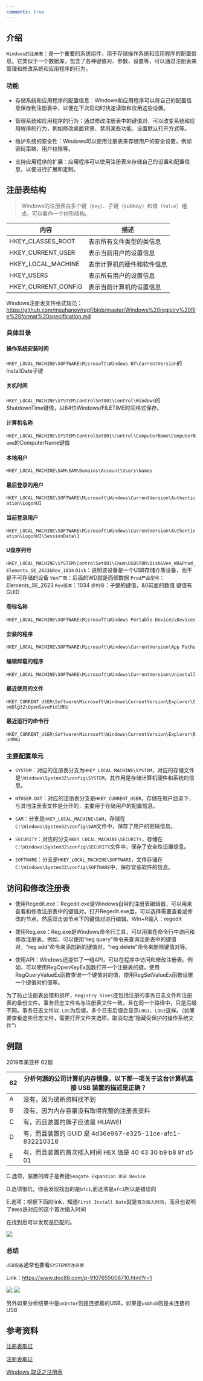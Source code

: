 ```yaml
---
comments: true
---
```


## 介绍

 `Windows的注册表`：是一个重要的系统组件，用于存储操作系统和应用程序的配置信息。它类似于一个数据库，包含了各种键值对、参数、设置等，可以通过注册表来管理和修改系统和应用程序的行为。
### 功能
- 存储系统和应用程序的配置信息：Windows和应用程序可以将自己的配置信息保存到注册表中，以便在下次启动时快速读取和应用这些设置。

- 管理系统和应用程序的行为：通过修改注册表中的键值对，可以改变系统和应用程序的行为，例如修改桌面背景、禁用某些功能、设置默认打开方式等。

- 维护系统的安全性：Windows可以使用注册表来存储用户的安全设置，例如密码策略、用户权限等。

- 支持应用程序的扩展：应用程序可以使用注册表来存储自己的设置和配置信息，以便进行扩展和定制。

## 注册表结构

> Windows的注册表由多个键（`Key`）、子键（subkey）和值（`Value`）组成，可以看作一个树形结构。

| 内容                | 描述                       |
| ------------------- | -------------------------- |
| HKEY_CLASSES_ROOT   | 表示所有文件类型的类信息   |
| HKEY_CURRENT_USER   | 表示当前用户的设置信息     |
| HKEY_LOCAL_MACHINE  | 表示计算机的硬件和软件信息 |
| HKEY_USERS          | 表示所有用户的设置信息     |
| HKEY_CURRENT_CONFIG | 表示当前计算机的设置信息   |

Windows注册表文件格式规范：https://github.com/msuhanov/regf/blob/master/Windows%20registry%20file%20format%20specification.md

### 具体目录

#### 操作系统安装时间

`HKEY_LOCAL_MACHINE\SOFTWARE\Microsoft\Windows NT\CurrentVersion`的InstallDate子键

#### 关机时间

`HKEY_LOCAL_MACHINE\SYSTEM\ControlSet001\Control\Windows`的ShutdownTime键值，以64位Windows/FILETIME时间格式保存。

#### 计算机名称

`HKEY_LOCAL_MACHINE\SYSTEM\ControlSet001\Control\ComputerName\ComputerName`的ComputerName键值

#### 本地用户

`HKEY_LOCAL_MACHINE\SAM\SAM\Domains\Account\Users\Names`

#### 最后登录的用户

`HKEY_LOCAL_MACHINE\SOFTWARE\Microsoft\Windows\CurrentVersion\Authentication\LogonUI`

#### 当前登录用户

`HKEY_LOCAL_MACHINE\SOFTWARE\Microsoft\Windows\CurrentVersion\Authentication\LogonUI\SessionData\1`

#### U盘序列号

`HKEY_LOCAL_MACHINE\SYSTEM\ControlSet001\Enum\USBSTOR\Disk&Ven_WD&Prod_Elements_SE_2623&Rev_1034`
`Disk`：说明该设备是一个USB存储介质设备，而不是不可存储的设备
`Ven厂商`：后面的WD就是西部数据
`Prod产品型号`：Elements_SE_2623
`Rev版本`：1034
`序列号`：子健的键值，&0前面的数值
键值有GUID

#### 卷标名称

`HKEY_LOCAL_MACHINE\SOFTWARE\Microsoft\Windows Portable Devices\Devices`

#### 安装的程序

`HKEY_LOCAL_MACHINE\SOFTWARE\Microsoft\Windows\CurrentVersion\App Paths`

#### 编辑卸载的程序

`HKEY_LOCAL_MACHINE\SOFTWARE\Microsoft\Windows\CurrentVersion\Uninstall`

#### 最近使用的文件

`HKEY_CURRENT_USER\Software\Microsoft\Windows\CurrentVersion\Explorer\ComDlg32\OpenSavePidlMRU`

#### 最近运行的命令行

`HKEY_CURRENT_USER\Software\Microsoft\Windows\CurrentVersion\Explorer\RunMRU`

### 主要配置单元

- `SYSTEM`：对应的注册表分支为`HKEY_LOCAL_MACHINE\SYSTEM`，对应的存储文件是`\Windows\System32\config\SYSTEM`，其作用是存储计算机硬件和系统的信息。

- `NTUSER.DAT`：对应的注册表分支是`HKEY_CURRENT_USER`，存储在用户目录下，与其他注册表文件是分开的，主要用于存储用户的配置信息。

- `SAM`：分支是`HKEY_LOCAL_MACHINE\SAM`，存储在`C:\Windows\System32\config\SAM`文件中，保存了用户的密码信息。

- `SECURITY`：对应的分支`HKEY_LOCAL_MACHINE\SECURITY`，存储在`C:\Windows\System32\config\SECURITY`文件中，保存了安全性设置信息。

- `SOFTWARE`：分支是`HKEY_LOCAL_MACHINE\SOFTWARE`，文件存储在`C:\Windows\System32\config\SOFTWARE`中，保存安装软件的信息。
## 访问和修改注册表

- 使用Regedit.exe：Regedit.exe是Windows自带的注册表编辑器，可以用来查看和修改注册表中的键值对。打开Regedit.exe后，可以选择需要查看或修改的节点，然后双击该节点下的键值对进行编辑。Win+R输入：regedit

- 使用Reg.exe：Reg.exe是Windows命令行工具，可以用来在命令行中访问和修改注册表。例如，可以使用“reg query”命令来查询注册表中的键值对，“reg add”命令来添加新的键值对，“reg delete”命令来删除键值对等。

- 使用API：Windows还提供了一组API，可以在程序中访问和修改注册表。例如，可以使用RegOpenKeyEx函数打开一个注册表的键，使用RegQueryValueEx函数查询一个键值对的值，使用RegSetValueEx函数设置一个键值对的值等。

为了防止注册表出错和损坏，`Registry hives`还包括注册的事务日志文件和注册表的备份文件。事务日志文件名与注册表文件一致，且在同一个路径中，只是后缀不同。事务日志文件以`.LOG`为后缀，多个日志后缀会显示`LOG1`、`LOG2`这样。（如果要查看这些日志文件，需要打开文件夹选项，取消勾选“隐藏受保护的操作系统文件”）

## 例题

2019年美亚杯 62题

| 62                                                     | 分析何源的公司计算机内存镜像，以下那一项关于这台计算机连接 USB 装置的描述是正确？ |
| ------------------------------------------------------ | ------------------------------------------------------------ |
| A                                                      | 没有，因为透析资料找不到                                     |
| B                                                      | 没有，因为内存容量没有取得完整的注册表资料                   |
| C                                                      | 有，而且装置的牌子应该是 HUAWEI                              |
| D                                                      | 有，而且装置的 GUID 是 4d36e967-e325-11ce-afc1-832210318     |
| E                                                      | 有，而且装置的首次插入时间 HEX 值是 40 43 30 b9 b8 8f d5 01  |

C.选项，装置的牌子是希捷`Seagate Expansion USB Device` 

D.选项很坑，你会发现找出的是`bfc1`,而选项是`afc1`所以是错误的

E.选项：根据下面的link，知道`First Install Date`就是`首次插入时间`，而且也说明了`0065`是对应的这个首次插入时间

在找到后可以发现是匹配的。

![](https://alioss.zhangz.cc/Writeup/image-20221013225204591.png)


### 总结

`USB设备`通常也要看`SYSTEM的注册表`

Link：https://www.doc88.com/p-9107655008710.html?r=1

![](https://alioss.zhangz.cc/Writeup/image-20221013224354993.png)
![](https://alioss.zhangz.cc/Writeup/image-20221013224427613.png)


另外如果分析结果中是`usbstor`则是连接着的USB，如果是`usbhub`则是未连接的USB

## 参考资料

[注册表取证](https://blog.csdn.net/wow0524/article/details/130301808)

[注册表取证](https://blog.csdn.net/qq_62794597/article/details/127844618)

[Windows 取证之注册表](https://baijiahao.baidu.com/s?id=1703501297715999830&wfr=spider&for=pc)
